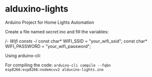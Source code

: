 # alduxino-lights
Arduino Project for Home Lights Automation

Create a file named _secret_.ino and fill the variables:

/*- Wifi consts -*/
const char* WIFI_SSID = "your_wifi_ssid";
const char* WIFI_PASSWORD = "your_wifi_password";

Using arduino-cli:


For compiling the code:
`arduino-cli compile --fqbn esp8266:esp8266:nodemcuv2 alduxino-lights.ino`
